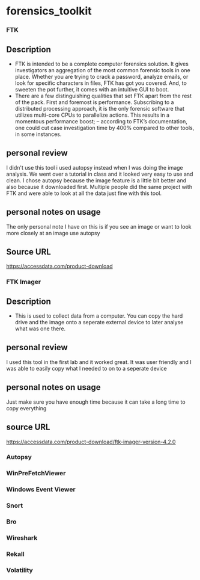 # forensics_toolkit

### FTK


## Description
- FTK is intended to be a complete computer forensics solution. It gives investigators an aggregation of the most common forensic tools in one place. Whether you are trying to crack a password, analyze emails, or look for specific characters in files, FTK has got you covered. And, to sweeten the pot further, it comes with an intuitive GUI to boot.
- There are a few distinguishing qualities that set FTK apart from the rest of the pack. First and foremost is performance. Subscribing to a distributed processing approach, it is the only forensic software that utilizes multi-core CPUs to parallelize actions. This results in a momentous performance boost; – according to FTK’s documentation, one could cut case investigation time by 400% compared to other tools, in some instances.
## personal review
I didn't use this tool i used autopsy instead when I was doing the image analysis. We went over a tutorial in class and it looked very easy to use and clean. I chose autopsy because the image feature is a little bit better and also because it downloaded first. Multiple people did the same project with FTK and were able to look at all the data just fine with this tool. 
## personal notes on usage
The only personal note I have on this is if you see an image or want to look more closely at an image use autopsy 
## Source URL 
https://accessdata.com/product-download

### FTK Imager
## Description
-  This is used to collect data from a computer. You can copy the hard drive and the image onto a seperate external device to later analyse what was one there.
## personal review
I used this tool in the first lab and it worked great. It was user friendly and I was able to easily copy what I needed to on to a seperate device
## personal notes on usage
Just make sure you have enough time because it can take a long time to copy everything
## source URL
https://accessdata.com/product-download/ftk-imager-version-4.2.0



### Autopsy


### WinPreFetchViewer
### Windows Event Viewer
### Snort
### Bro
### Wireshark
### Rekall
### Volatility
